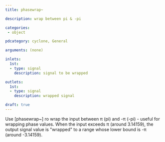 ```yaml
---
title: phasewrap~

description: wrap between pi & -pi

categories:
 - object

pdcategory: cyclone, General

arguments: (none)

inlets:
  1st:
  - type: signal
    description: signal to be wrapped

outlets:
  1st:
  - type: signal
    description: wrapped signal

draft: true
---
```


Use [phasewrap~] ro wrap the input between π (pi) and -π (-pi) - useful for wrapping phase values. When the input exceeds π (around 3.14159), the output signal value is "wrapped" to a range whose lower bound is -π (around -3.14159).
